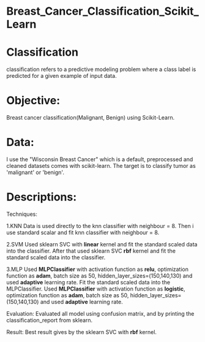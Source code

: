 # Breast_Cancer_Classification_Scikit_Learn

# Classification
classification refers to a predictive modeling problem where a class label is predicted for a given example of input data.

# Objective:
Breast cancer classification(Malignant,  Benign) using Scikit-Learn.

# Data:
I use the "Wisconsin Breast Cancer" which is a default, preprocessed and cleaned datasets comes with scikit-learn. The target is to classify tumor as 'malignant' or 'benign'.

# Descriptions:

Techniques:

1.KNN 
Data is used directly to the knn classifier with neighbour = 8.
Then i use standard scalar and fit knn classifier with neighbour = 8.

2.SVM
Used sklearn SVC with **linear** kernel and fit the standard scaled data into the classifier.
After that used sklearn SVC **rbf** kernel and fit the standard scaled data into the classifier.

3.MLP
Used **MLPClassifier** with activation function as **relu**, optimization function as **adam**, batch size as 50, hidden_layer_sizes=(150,140,130) and used **adaptive** learning rate.
Fit the standard scaled data into the MLPClassifier.
Used **MLPClassifier** with activation function as **logistic**, optimization function as **adam**, batch size as 50, hidden_layer_sizes=(150,140,130) and used **adaptive** learning rate.

Evaluation:
Evaluated all model using confusion matrix, and by printing the classification_report from sklearn.

Result:
Best result gives by the sklearn SVC with **rbf** kernel.
